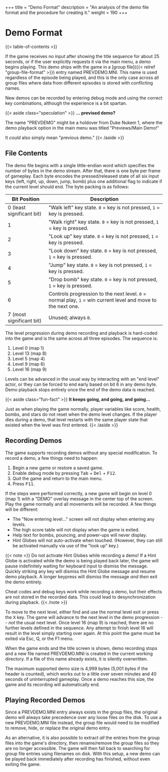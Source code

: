 +++
title = "Demo Format"
description = "An analysis of the demo file format and the procedure for creating it."
weight = 190
+++

# Demo Format

{{< table-of-contents >}}

If the game receives no input after showing the title sequence for about 25 seconds, or if the user explicitly requests it via the main menu, a demo begins playing. This demo ships with the game in a [group file]({{< relref "group-file-format" >}}) entry named PREVDEMO.MNI. This name is used regardless of the episode being played, and this is the only case across all group files where data from different episodes is stored with conflicting names.

New demos can be recorded by entering debug mode and using the correct key combinations, although the experience is a bit spartan.

{{< aside class="speculation" >}}
**... prevised demo?**

The name "PREVDEMO" might be a holdover from Duke Nukem 1, where the demo playback option in the main menu was titled "Previews/Main Demo!"

It _could_ also simply mean "previous demo."
{{< /aside >}}

## File Contents

The demo file begins with a single little-endian word which specifies the number of bytes in the demo stream. After that, there is one byte per frame of gameplay. Each byte encodes the pressed/released state of all six input keys (left, right, up, down, jump, bomb) plus one additional flag to indicate if the current level should end. The byte packing is as follows:

Bit Position              | Description
--------------------------|------------
0 (least significant bit) | "Walk left" key state. `0` = key is not pressed, `1` = key is pressed.
1                         | "Walk right" key state. `0` = key is not pressed, `1` = key is pressed.
2                         | "Look up" key state. `0` = key is not pressed, `1` = key is pressed.
3                         | "Look down" key state. `0` = key is not pressed, `1` = key is pressed.
4                         | "Jump" key state. `0` = key is not pressed, `1` = key is pressed.
5                         | "Drop bomb" key state. `0` = key is not pressed, `1` = key is pressed.
6                         | Controls progression to the next level. `0` = normal play, `1` = win current level and move to the next one.
7 (most significant bit)  | Unused; always `0`.

The level progression during demo recording and playback is hard-coded into the game and is the same across all three episodes. The sequence is:

1. Level 0 (map 1)
2. Level 13 (map 8)
3. Level 5 (map 4)
4. Level 9 (map 6)
5. Level 16 (map 9)

Levels can be advanced in the usual way by interacting with an "end level" actor, or they can be forced to end early based on bit 6 in any demo byte. Demo playback stops entirely once the end of the demo data is reached.

{{< aside class="fun-fact" >}}
**It keeps going, and going, and going...**

Just as when playing the game normally, player variables like score, health, bombs, and stars do not reset when the demo level changes. If the player dies during a demo, that level restarts with the same player state that existed when the level was first entered.
{{< /aside >}}

## Recording Demos

The game supports recording demos without any special modification. To record a demo, a few things need to happen:

1. Begin a new game or restore a saved game.
2. Enable debug mode by pressing <kbd>Tab</kbd> + <kbd>Del</kbd> + <kbd>F12</kbd>.
3. Quit the game and return to the main menu.
4. Press <kbd>F11</kbd>.

If the steps were performed correctly, a new game will begin on level 0 (map 1) with a "DEMO" overlay message in the center top of the screen. Play the game normally and all movements will be recorded. A few things will be different:

* The "Now entering level..." screen will not display when entering any levels.
* The high score table will not display when the game is exited.
* Help text for bombs, pouncing, and power-ups will never display.
* Hint Globes will not auto-activate when touched. (However, they can still be activated manually via use of the "look up" key.)

{{< note >}}
Do not activate Hint Globes while recording a demo! If a Hint Globe is activated while the demo is being played back later, the game will pause indefinitely waiting for keyboard input to dismiss the message. Quickly striking any key will dismiss the Hint Globe message and resume demo playback. A longer keypress will dismiss the message _and then_ exit the demo entirely.

Cheat codes and debug keys work while recording a demo, but their effects are not stored in the recorded data. This could lead to desynchronization during playback.
{{< /note >}}

To move to the next level, either find and use the normal level exit or press the <kbd>X</kbd> key. The game will advance to the next level in the demo progression -- _not_ the usual next level. Once level 16 (map 9) is reached, there are no further levels defined in the sequence. Any attempt to finish level 16 will result in the level simply starting over again. At this point the game must be exited via Esc, Q, or the F1 menu.

When the game ends and the title screen is shown, demo recording stops and a new file named PREVDEMO.MNI is created in the current working directory. If a file of this name already exists, it is silently overwritten.

The maximum supported demo size is 4,999 bytes (5,001 bytes if the header is counted), which works out to a little over seven minutes and 40 seconds of uninterrupted gameplay. Once a demo reaches this size, the game and its recording will automatically end.

## Playing Recorded Demos

Since a PREVDEMO.MNI entry always exists in the group files, the original demo will always take precedence over any loose files on the disk. To use a new PREVDEMO.MNI file instead, the group file would need to be modified to remove, hide, or replace the original demo entry.

As an alternative, it is also possible to extract _all_ the entries from the group files into the game's directory, then rename/remove the group files so they are no longer accessible. The game will then fall back to searching for group file entries using filenames on disk. With this setup, a new demo can be played back immediately after recording has finished, without even exiting the game.
